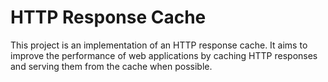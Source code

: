 # HTTP Response Cache

This project is an implementation of an HTTP response cache. It aims to improve the performance of web applications by caching HTTP responses and serving them from the cache when possible.

